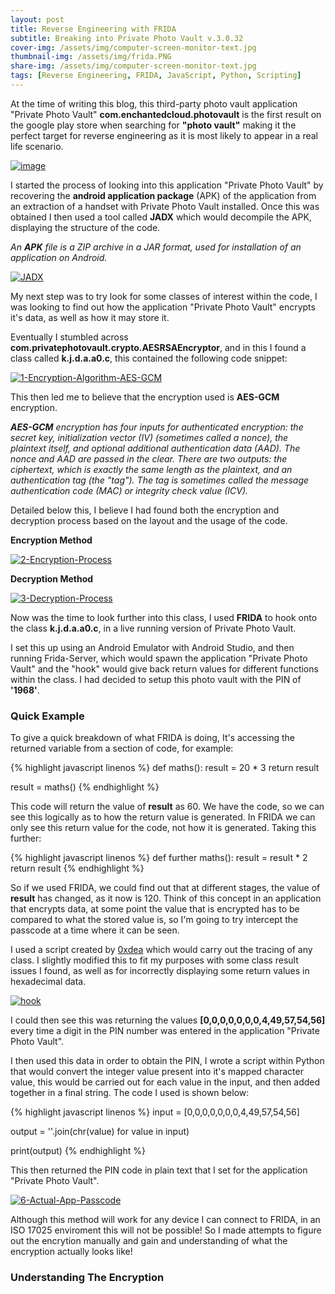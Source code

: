 ```yaml
---
layout: post
title: Reverse Engineering with FRIDA 
subtitle: Breaking into Private Photo Vault v.3.0.32
cover-img: /assets/img/computer-screen-monitor-text.jpg
thumbnail-img: /assets/img/frida.PNG
share-img: /assets/img/computer-screen-monitor-text.jpg
tags: [Reverse Engineering, FRIDA, JavaScript, Python, Scripting]
---
```


At the time of writing this blog, this third-party photo vault application "Private Photo Vault" **com.enchantedcloud.photovault** is the first result on the google play store when searching for **"photo vault"** making it the perfect target for reverse engineering as it is most likely to appear in a real life scenario. 

<a href="https://ibb.co/HGNHGkv"><img src="https://i.ibb.co/5sYRsfD/image.png" alt="image" border="0" /></a>

I started the process of looking into this application "Private Photo Vault" by recovering the **android application package** (APK) of the application from an extraction of a handset with Private Photo Vault installed. Once this was obtained I then used a tool called **JADX** which would decompile the APK, displaying the structure of the code. 

_An **APK** file is a ZIP archive in a JAR format, used for installation of an application on Android._

<a href="https://imgbb.com/"><img src="https://i.ibb.co/q92V6Dc/JADX.png" alt="JADX" border="0" /></a>

My next step was to try look for some classes of interest within the code, I was looking to find out how the application "Private Photo Vault" encrypts it's data, as well as how it may store it.

Eventually I stumbled across **com.privatephotovault.crypto.AESRSAEncryptor**, and in this I found a class called **k.j.d.a.a0.c**, this contained the following code snippet: 

<a href="https://imgbb.com/"><img src="https://i.ibb.co/ctJQwt6/1-Encryption-Algorithm-AES-GCM.png" alt="1-Encryption-Algorithm-AES-GCM" border="0" /></a>

This then led me to believe that the encryption used is **AES-GCM** encryption.

_**AES-GCM** encryption has four inputs for authenticated encryption: the secret key, initialization vector (IV) (sometimes called a nonce), the plaintext itself, and optional additional authentication data (AAD). The nonce and AAD are passed in the clear. There are two outputs: the ciphertext, which is exactly the same length as the plaintext, and an authentication tag (the "tag"). The tag is sometimes called the message authentication code (MAC) or integrity check value (ICV)._

Detailed below this, I believe I had found both the encryption and decryption process based on the layout and the usage of the code. 

**Encryption Method**

<a href="https://ibb.co/tBZYFbm"><img src="https://i.ibb.co/H7NG3rF/2-Encryption-Process.png" alt="2-Encryption-Process" border="0" /></a>

**Decryption Method**

<a href="https://imgbb.com/"><img src="https://i.ibb.co/7r0fyrh/3-Decryption-Process.png" alt="3-Decryption-Process" border="0" /></a>

Now was the time to look further into this class, I used **FRIDA** to hook onto the class **k.j.d.a.a0.c**, in a live running version of Private Photo Vault.

I set this up using an Android Emulator with Android Studio, and then running Frida-Server, which would spawn the application "Private Photo Vault" and the "hook" would give back return values for different functions within the class. I had decided to setup this photo vault with the PIN of **'1968'**.

### Quick Example 

To give a quick breakdown of what FRIDA is doing, It's accessing the returned variable from a section of code, for example:

{% highlight javascript linenos %}
def maths():
    result = 20 * 3
    return result

result = maths()
{% endhighlight %}

This code will return the value of **result** as 60. We have the code, so we can see this logically as to how the return value is generated. In FRIDA we can only see this return value for the code, not how it is generated. Taking this further:

{% highlight javascript linenos %}
def further maths():
    result = result * 2
    return result
{% endhighlight %}

So if we used FRIDA, we could find out that at different stages, the value of **result** has changed, as it now is 120. Think of this concept in an application that encrypts data, at some point the value that is encrypted has to be compared to what the stored value is, so I'm going to try intercept the passcode at a time where it can be seen.

I used a script created by [0xdea](https://github.com/0xdea/frida-scripts) which would carry out the tracing of any class.  I slightly modified this to fit my purposes with some class result issues I found, as well as for incorrectly displaying some return values in hexadecimal data. 

<a href="https://ibb.co/10sVbvs"><img src="https://i.ibb.co/Fhsvnxs/hook.png" alt="hook" border="0" /></a>

I could then see this was returning the values **[0,0,0,0,0,0,0,4,49,57,54,56]** every time a digit in the PIN number was entered in the application "Private Photo Vault".

I then used this data in order to obtain the PIN, I wrote a script within Python that would convert the integer value present into it's mapped character value, this would be carried out for each value in the input, and then added together in a final string. The code I used is shown below:

{% highlight javascript linenos %}
input = [0,0,0,0,0,0,0,4,49,57,54,56]

output = ''.join(chr(value) for value in input)

print(output)
{% endhighlight %}

This then returned the PIN code in plain text that I set for the application "Private Photo Vault". 

<a href="https://imgbb.com/"><img src="https://i.ibb.co/c1VzmGt/6-Actual-App-Passcode.png" alt="6-Actual-App-Passcode" border="0" /></a>

Although this method will work for any device I can connect to FRIDA, in an ISO 17025 enviroment this will not be possible! So I made attempts to figure out the encrytion manually and gain and understanding of what the encryption actually looks like!

### Understanding The Encryption
